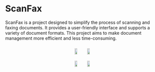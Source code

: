 # ScanFax

ScanFax is a project designed to simplify the process of scanning and faxing documents. It provides a user-friendly interface and supports a variety of document formats. This project aims to make document management more efficient and less time-consuming.

<div
style="display: flex; justify-content: space-between; align-items: center; flex-direction: column;"
>
<div style="display: flex; justify-content: center;">
<img style="width: 40%; padding: 10px" src="https://i.imgur.com/Xezs2IZ.jpg">
<img style="width: 40%; padding: 10px" src="https://i.imgur.com/xLXYY5p.jpg">
</div>
<div style="display: flex; justify-content: center;">
<img style="width: 40%; padding: 10px" src="https://i.imgur.com/kF1HNMd.jpg">
<img style="width: 40%; padding: 10px" src="https://i.imgur.com/GqijD8E.jpg">
</div>
</div>
